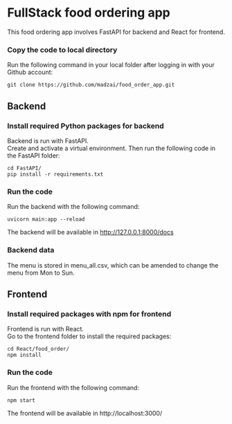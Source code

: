 # FullStack food ordering app

This food ordering app involves FastAPI for backend and React for frontend.
</br>

### Copy the code to local directory
Run the following command in your local folder after logging in with your Github account:
```
git clone https://github.com/madzai/food_order_app.git
```

## Backend
### Install required Python packages for backend
Backend is run with FastAPI.
<br />
Create and activate a virtual environment. Then run the following code in the FastAPI folder:
```
cd FastAPI/
pip install -r requirements.txt
```

### Run the code
Run the backend with the following command:
```
uvicorn main:app --reload
```
The backend will be available in http://127.0.0.1:8000/docs

### Backend data
The menu is stored in menu_all.csv, which can be amended to change the menu from Mon to Sun.


## Frontend
### Install required packages with npm for frontend
Frontend is run with React.
<br />
Go to the frontend folder to install the required packages:
```
cd React/food_order/
npm install
```

### Run the code
Run the frontend with the following command:
```
npm start
```
The frontend will be available in http://localhost:3000/
